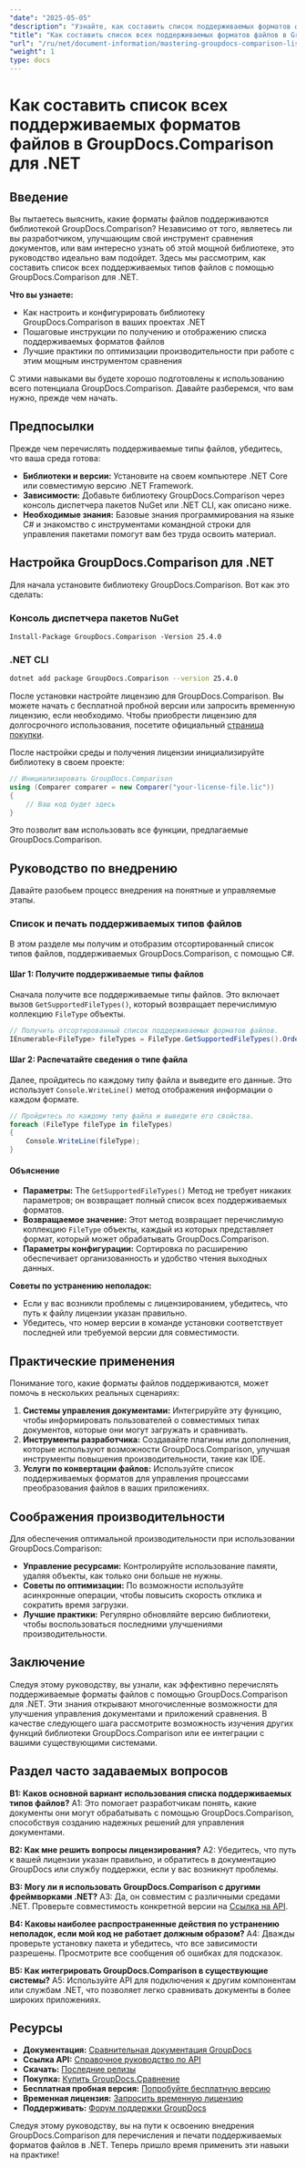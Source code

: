 ```yaml
---
"date": "2025-05-05"
"description": "Узнайте, как составить список поддерживаемых форматов файлов и управлять ими с помощью GroupDocs.Comparison для .NET. Пошаговое руководство для разработчиков."
"title": "Как составить список всех поддерживаемых форматов файлов в GroupDocs.Comparison для .NET"
"url": "/ru/net/document-information/mastering-groupdocs-comparison-list-supported-formats/"
"weight": 1
type: docs
---
```

# Как составить список всех поддерживаемых форматов файлов в GroupDocs.Comparison для .NET

## Введение

Вы пытаетесь выяснить, какие форматы файлов поддерживаются библиотекой GroupDocs.Comparison? Независимо от того, являетесь ли вы разработчиком, улучшающим свой инструмент сравнения документов, или вам интересно узнать об этой мощной библиотеке, это руководство идеально вам подойдет. Здесь мы рассмотрим, как составить список всех поддерживаемых типов файлов с помощью GroupDocs.Comparison для .NET.

**Что вы узнаете:**

- Как настроить и конфигурировать библиотеку GroupDocs.Comparison в ваших проектах .NET
- Пошаговые инструкции по получению и отображению списка поддерживаемых форматов файлов
- Лучшие практики по оптимизации производительности при работе с этим мощным инструментом сравнения

С этими навыками вы будете хорошо подготовлены к использованию всего потенциала GroupDocs.Comparison. Давайте разберемся, что вам нужно, прежде чем начать.

## Предпосылки

Прежде чем перечислять поддерживаемые типы файлов, убедитесь, что ваша среда готова:
- **Библиотеки и версии:** Установите на своем компьютере .NET Core или совместимую версию .NET Framework.
- **Зависимости:** Добавьте библиотеку GroupDocs.Comparison через консоль диспетчера пакетов NuGet или .NET CLI, как описано ниже.
- **Необходимые знания:** Базовые знания программирования на языке C# и знакомство с инструментами командной строки для управления пакетами помогут вам без труда освоить материал.

## Настройка GroupDocs.Comparison для .NET

Для начала установите библиотеку GroupDocs.Comparison. Вот как это сделать:

### Консоль диспетчера пакетов NuGet

```shell
Install-Package GroupDocs.Comparison -Version 25.4.0
```

### .NET CLI

```bash
dotnet add package GroupDocs.Comparison --version 25.4.0
```

После установки настройте лицензию для GroupDocs.Comparison. Вы можете начать с бесплатной пробной версии или запросить временную лицензию, если необходимо. Чтобы приобрести лицензию для долгосрочного использования, посетите официальный [страница покупки](https://purchase.groupdocs.com/buy).

После настройки среды и получения лицензии инициализируйте библиотеку в своем проекте:

```csharp
// Инициализировать GroupDocs.Comparison
using (Comparer comparer = new Comparer("your-license-file.lic"))
{
    // Ваш код будет здесь
}
```

Это позволит вам использовать все функции, предлагаемые GroupDocs.Comparison.

## Руководство по внедрению

Давайте разобьем процесс внедрения на понятные и управляемые этапы.

### Список и печать поддерживаемых типов файлов

В этом разделе мы получим и отобразим отсортированный список типов файлов, поддерживаемых GroupDocs.Comparison, с помощью C#.

#### Шаг 1: Получите поддерживаемые типы файлов

Сначала получите все поддерживаемые типы файлов. Это включает вызов `GetSupportedFileTypes()`, который возвращает перечислимую коллекцию `FileType` объекты.

```csharp
// Получить отсортированный список поддерживаемых форматов файлов.
IEnumerable<FileType> fileTypes = FileType.GetSupportedFileTypes().OrderBy(fileType => fileType.Extension);
```

#### Шаг 2: Распечатайте сведения о типе файла

Далее, пройдитесь по каждому типу файла и выведите его данные. Это использует `Console.WriteLine()` метод отображения информации о каждом формате.

```csharp
// Пройдитесь по каждому типу файла и выведите его свойства.
foreach (FileType fileType in fileTypes)
{
    Console.WriteLine(fileType);
}
```

#### Объяснение

- **Параметры:** The `GetSupportedFileTypes()` Метод не требует никаких параметров; он возвращает полный список всех поддерживаемых форматов.
- **Возвращаемое значение:** Этот метод возвращает перечислимую коллекцию `FileType` объекты, каждый из которых представляет формат, который может обрабатывать GroupDocs.Comparison.
- **Параметры конфигурации:** Сортировка по расширению обеспечивает организованность и удобство чтения выходных данных.

**Советы по устранению неполадок:**
- Если у вас возникли проблемы с лицензированием, убедитесь, что путь к файлу лицензии указан правильно.
- Убедитесь, что номер версии в команде установки соответствует последней или требуемой версии для совместимости.

## Практические применения

Понимание того, какие форматы файлов поддерживаются, может помочь в нескольких реальных сценариях:

1. **Системы управления документами:** Интегрируйте эту функцию, чтобы информировать пользователей о совместимых типах документов, которые они могут загружать и сравнивать.
2. **Инструменты разработчика:** Создавайте плагины или дополнения, которые используют возможности GroupDocs.Comparison, улучшая инструменты повышения производительности, такие как IDE.
3. **Услуги по конвертации файлов:** Используйте список поддерживаемых форматов для управления процессами преобразования файлов в ваших приложениях.

## Соображения производительности

Для обеспечения оптимальной производительности при использовании GroupDocs.Comparison:
- **Управление ресурсами:** Контролируйте использование памяти, удаляя объекты, как только они больше не нужны.
- **Советы по оптимизации:** По возможности используйте асинхронные операции, чтобы повысить скорость отклика и сократить время загрузки.
- **Лучшие практики:** Регулярно обновляйте версию библиотеки, чтобы воспользоваться последними улучшениями производительности.

## Заключение

Следуя этому руководству, вы узнали, как эффективно перечислять поддерживаемые форматы файлов с помощью GroupDocs.Comparison для .NET. Эти знания открывают многочисленные возможности для улучшения управления документами и приложений сравнения. В качестве следующего шага рассмотрите возможность изучения других функций библиотеки GroupDocs.Comparison или ее интеграции с вашими существующими системами.

## Раздел часто задаваемых вопросов

**В1: Каков основной вариант использования списка поддерживаемых типов файлов?**
A1: Это помогает разработчикам понять, какие документы они могут обрабатывать с помощью GroupDocs.Comparison, способствуя созданию надежных решений для управления документами.

**В2: Как мне решить вопросы лицензирования?**
A2: Убедитесь, что путь к вашей лицензии указан правильно, и обратитесь в документацию GroupDocs или службу поддержки, если у вас возникнут проблемы.

**В3: Могу ли я использовать GroupDocs.Comparison с другими фреймворками .NET?**
A3: Да, он совместим с различными средами .NET. Проверьте совместимость конкретной версии на [Ссылка на API](https://reference.groupdocs.com/comparison/net/).

**В4: Каковы наиболее распространенные действия по устранению неполадок, если мой код не работает должным образом?**
A4: Дважды проверьте установку пакета и убедитесь, что все зависимости разрешены. Просмотрите все сообщения об ошибках для подсказок.

**В5: Как интегрировать GroupDocs.Comparison в существующие системы?**
A5: Используйте API для подключения к другим компонентам или службам .NET, что позволяет легко сравнивать документы в более широких приложениях.

## Ресурсы

- **Документация:** [Сравнительная документация GroupDocs](https://docs.groupdocs.com/comparison/net/)
- **Ссылка API:** [Справочное руководство по API](https://reference.groupdocs.com/comparison/net/)
- **Скачать:** [Последние релизы](https://releases.groupdocs.com/comparison/net/)
- **Покупка:** [Купить GroupDocs.Сравнение](https://purchase.groupdocs.com/buy)
- **Бесплатная пробная версия:** [Попробуйте бесплатную версию](https://releases.groupdocs.com/comparison/net/)
- **Временная лицензия:** [Запросить временную лицензию](https://purchase.groupdocs.com/temporary-license/)
- **Поддерживать:** [Форум поддержки GroupDocs](https://forum.groupdocs.com/c/comparison/)

Следуя этому руководству, вы на пути к освоению внедрения GroupDocs.Comparison для перечисления и печати поддерживаемых форматов файлов в .NET. Теперь пришло время применить эти навыки на практике!